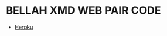 # BELLAH XMD WEB PAIR CODE
* [Heroku](  https://dashboard.heroku.com/new?template=https://github.com/Tennor-modz/Xmd-pair?tab=readme-ov-file)
